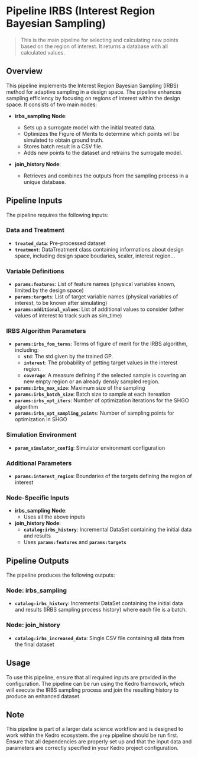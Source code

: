 # Pipeline IRBS (Interest Region Bayesian Sampling)

> This is the main pipeline for selecting and calculating new points based on the region of interest. It returns a database with all calculated values.

## Overview

This pipeline implements the Interest Region Bayesian Sampling (IRBS) method for adaptive sampling in a design space. The pipeline enhances sampling efficiency by focusing on regions of interest within the design space. It consists of two main nodes:

- **irbs_sampling Node**: 
  - Sets up a surrogate model with the initial treated data.
  - Optimizes the Figure of Merits to determine which points will be simulated to obtain ground truth.
  - Stores batch result in a CSV file.
  - Adds new points to the dataset and retrains the surrogate model.

- **join_history Node**: 
  - Retrieves and combines the outputs from the sampling process in a unique database.


## Pipeline Inputs

The pipeline requires the following inputs:

### Data and Treatment
- **`treated_data`**: Pre-processed dataset
- **`treatment`**: DataTreatment class containing informations about design space, including design space boudaries, scaler, interest region...
### Variable Definitions
- **`params:features`**: List of feature names (physical variables known, limited by the design space)
- **`params:targets`**: List of target variable names (physical variables of interest, to be known after simulating)
- **`params:additional_values`**: List of additional values to consider (other values of interest to track such as sim_time)

### IRBS Algorithm Parameters
- **`params:irbs_fom_terms`**: Terms of figure of merit for the IRBS algorithm, including:
  - **`std`**: The std given by the trained GP.
  - **`interest`**: The probability of getting target values in the interest region.
  - **`coverage`**: A measure defining if the selected sample is covering an new empty region or an already densly sampled region.
- **`params:irbs_max_size`**: Maximum size of the sampling
- **`params:irbs_batch_size`**: Batch size to sample at each itereation
- **`params:irbs_opt_iters`**: Number of optimization iterations for the SHGO algorithm
- **`params:irbs_opt_sampling_points`**: Number of sampling points for optimization in SHGO

### Simulation Environment
- **`param_simulator_config`**: Simulator environment configuration

### Additional Parameters
- **`params:interest_region`**: Boundaries of the targets defining the region of interest

### Node-Specific Inputs
- **irbs_sampling Node**:
  - Uses all the above inputs
- **join_history Node**:
  - **`catalog:irbs_history`**: Incremental DataSet containing the initial data and results
  - Uses **`params:features`** and **`params:targets`**


## Pipeline Outputs

The pipeline produces the following outputs:

### Node: irbs_sampling
- **`catalog:irbs_history`**: Incremental DataSet containing the initial data and results (IRBS sampling process history) where each file is a batch.

### Node: join_history
- **`catalog:irbs_increased_data`**: Single CSV file containing all data from the final dataset

## Usage

To use this pipeline, ensure that all required inputs are provided in the configuration. The pipeline can be run using the Kedro framework, which will execute the IRBS sampling process and join the resulting history to produce an enhanced dataset.

## Note

This pipeline is part of a larger data science workflow and is designed to work within the Kedro ecosystem. the `prep` pipeline should be run first. Ensure that all dependencies are properly set up and that the input data and parameters are correctly specified in your Kedro project configuration.

